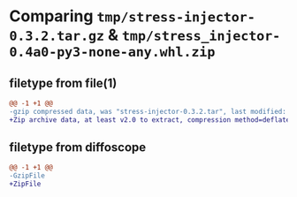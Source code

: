 # Comparing `tmp/stress-injector-0.3.2.tar.gz` & `tmp/stress_injector-0.4a0-py3-none-any.whl.zip`

## filetype from file(1)

```diff
@@ -1 +1 @@
-gzip compressed data, was "stress-injector-0.3.2.tar", last modified: Mon May 23 20:37:24 2022, max compression
+Zip archive data, at least v2.0 to extract, compression method=deflate
```

## filetype from diffoscope

```diff
@@ -1 +1 @@
-GzipFile
+ZipFile
```


